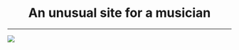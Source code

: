<h1 align="center">An unusual site for a musician </h1>
<hr>
<img src="https://raw.githubusercontent.com/AndreyChiruk/images/64691e4b262fa71f1fa1001a6ad33a355beaa10d/lend-music.PNG?token=AZ7C4S3O5NKBO4Z46ZNO663EUMIIM">
